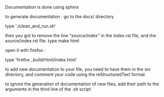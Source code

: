 Documentation is done using sphinx

to generate documentation : 
go to the docs/ directory

type './clean_and_run.sh'

then you got to remove the line "source/index" in the index.rst file, and the source/index.rst file.
type make html

open it with firefox : 

type 'firefox _build/html/index.html' 

to add new documentation to your file, you need to have them in the src directory, and comment your code using the reStructuredText format

to ignore the generation of documentation of new files, add their path to the arguments in the third line of the .sh script